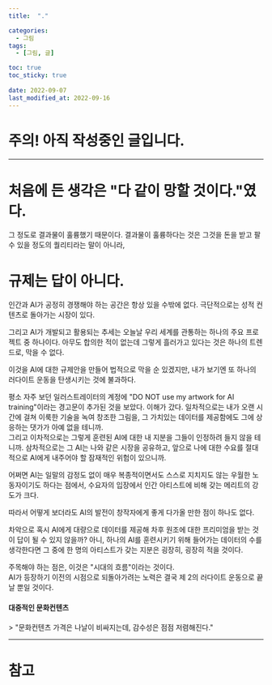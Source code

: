 ```yaml
---
title:  "."

categories:
  - 그림
tags:
  - [그림, 글]

toc: true
toc_sticky: true
 
date: 2022-09-07
last_modified_at: 2022-09-16
---
```


<h1>주의! 아직 작성중인 글입니다.</h1>

---

<h1><b>처음에 든 생각은 "다 같이 망할 것이다."였다.</b></h1>
그 정도로 결과물이 훌륭했기 때문이다.  
결과물이 훌륭하다는 것은 그것을 돈을 받고 팔 수 있을 정도의 퀄리티라는 말이 아니라, 


<h1>규제는 답이 아니다.</h1>
인간과 AI가 공정히 경쟁해야 하는 공간은 항상 있을 수밖에 없다. 극단적으로는 성적 컨텐츠로 돌아가는 시장이 있다.  


그리고 AI가 개발되고 활용되는 추세는 오늘날 우리 세계를 관통하는 하나의 주요 프로젝트 중 하나이다. 아무도 합의한 적이 없는데 그렇게 흘러가고 있다는 것은 하나의 트렌드로, 막을 수 없다.  

이것을 AI에 대한 규제안을 만들어 법적으로 막을 순 있겠지만, 내가 보기엔 또 하나의 러다이트 운동을 탄생시키는 것에 불과하다.

평소 자주 보던 일러스트레이터의 계정에 "DO NOT use my artwork for AI training"이라는 경고문이 추가된 것을 보았다.
이해가 갔다. 일차적으로는 내가 오랜 시간에 걸쳐 이룩한 기술을 녹여 창조한 그림을, 그 가치있는 데이터를 제공함에도 그에 상응하는 댓가가 아예 없을 테니까.  
그리고 이차적으로는 그렇게 훈련된 AI에 대한 내 지분을 그들이 인정하려 들지 않을 테니까.
삼차적으로는 그 AI는 나와 같은 시장을 공유하고, 앞으로 나에 대한 수요를 절대적으로 AI에게 내주어야 할 잠재적인 위험이 있으니까.  

어쩌면 AI는 일말의 감정도 없이 매우 복종적이면서도 스스로 지치지도 않는 우월한 노동자이기도 하다는 점에서, 수요자의 입장에서 인간 아티스트에 비해 갖는 메리트의 강도가 크다.

따라서 어떻게 보더라도 AI의 발전이 창작자에게 좋게 다가올 만한 점이 하나도 없다.  

차악으로 혹시 AI에게 대량으로 데이터를 제공해 차후 원조에 대한 프리미엄을 받는 것이 답이 될 수 있지 않을까?
아니, 하나의 AI를 훈련시키기 위해 들어가는 데이터의 수를 생각한다면 그 중에 한 명의 아티스트가 갖는 지분은 굉장히, 굉장히 적을 것이다.  




주목해야 하는 점은, 이것은 "시대의 흐름"이라는 것이다.  
AI가 등장하기 이전의 시점으로 되돌아가려는 노력은 결국 제 2의 러다이트 운동으로 끝날 뿐일 것이다.  



<h4>대중적인 문화컨텐츠</h4>
> "문화컨텐츠 가격은 나날이 비싸지는데, 감수성은 점점 저렴해진다."  

---
<h1>참고</h1>